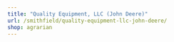 ```yaml
---
title: "Quality Equipment, LLC (John Deere)"
url: /smithfield/quality-equipment-llc-john-deere/
shop: agrarian
---
```

